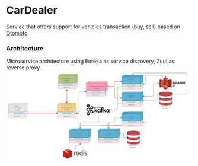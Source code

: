 # CarDealer
Service that offers support for vehicles transaction (buy, sell) based on [Otomoto](https://www.otomoto.pl/).

### Architecture


Microservice architecture using Eureka as service discovery, Zuul as reverse proxy. ![Architecture schema](architecture.png)








